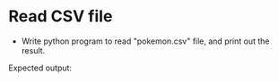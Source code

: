 # Read CSV file

* Write python program to read "pokemon.csv" file, and print out the result.

Expected output:

